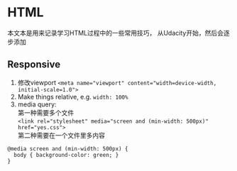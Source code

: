 # HTML
本文本是用来记录学习HTML过程中的一些常用技巧， 从Udacity开始，然后会逐步添加

## Responsive
1. 修改viewport `<meta name="viewport" content="width=device-width, initial-scale=1.0">`
2. Make things relative, e.g. `width: 100%`
3. media query:  
    第一种需要多个文件  
    `<link rel="stylesheet" media="screen and (min-width: 500px)" href="yes.css">`  
    第二种需要在一个文件里多内容  
```
@media screen and (min-width: 500px) {
  body { background-color: green; }
}
```
